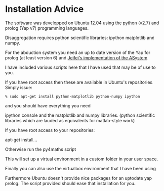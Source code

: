 Installation Advice
===================

The software was developped on Ubuntu 12.04 using the python (v2.7) and prolog (Yap v7) programming languages.

Disaggregation requires python scientific libraries: ipython matplotlib and numpy.

For the abduction system you need an up to date version of the Yap for prolog (at least version 6) and [Jeifei's implementation of the ASystem](http://www-dse.doc.ic.ac.uk/cgi-bin/moin.cgi/abduction).



I have included various scripts here that I have used that may be of use to you.

If you have root access then these are available in Ubuntu's repositories. Simply issue:

    % sudo apt-get install python-matplotlib python-numpy ipython

and you should have everything you need


ipython console and the matplotlib and numpy libraries. (python scientific libraries which are lauded as equivalents for matlab-style work)



If you have root access to your repositories:

apt-get install...


Otherwise run the py4maths script

This will set up a virtual environment in a custom folder in your user space.

Finally you can also use the virtualbox environment that I have been using

Furthermore Ubuntu doesn't provide nice packages for an uptodate yap prolog. 
The script provided should ease that installation for you.